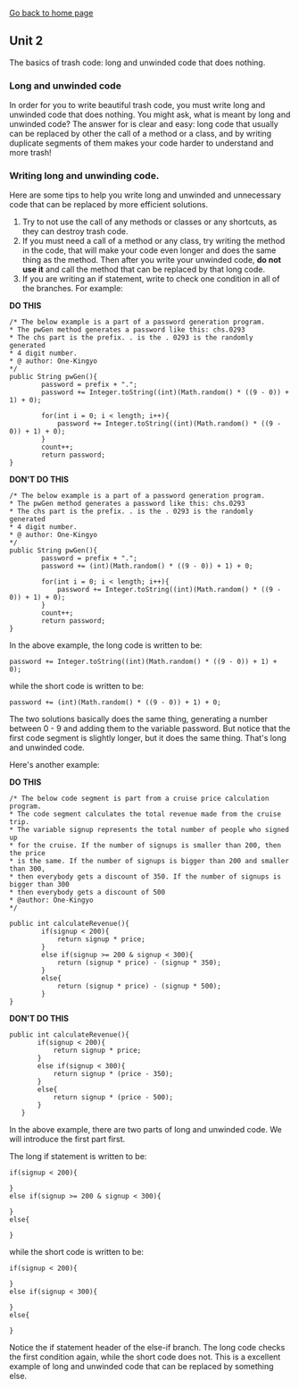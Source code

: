 [Go back to home page](README.md)
## Unit 2
The basics of trash code: long and unwinded code that does nothing.

### Long and unwinded code
In order for you to write beautiful trash code, you must write long and unwinded code that does nothing. You might ask, what is meant by
long and unwinded code? The answer for is clear and easy: long code that usually can be replaced by other the call of a method or a class, and by
writing duplicate segments of them makes your code harder to understand and more trash!

### Writing long and unwinding code.
Here are some tips to help you write long and unwinded and unnecessary code that can be replaced by more efficient solutions.

1. Try to not use the call of any methods or classes or any shortcuts, as they can destroy trash code.  
2. If you must need a call of a method or any class, try writing the method in the code, that will make your code even longer and does the same thing
as the method. Then after you write your unwinded code, **do not use it** and call the method that can be replaced by that long code.
3. If you are writing an if statement, write to check one condition in all of the branches. For example:

**DO THIS**
```
/* The below example is a part of a password generation program.
* The pwGen method generates a password like this: chs.0293
* The chs part is the prefix. . is the . 0293 is the randomly generated
* 4 digit number.
* @ author: One-Kingyo
*/
public String pwGen(){
        password = prefix + ".";
        password += Integer.toString((int)(Math.random() * ((9 - 0)) + 1) + 0);

        for(int i = 0; i < length; i++){
            password += Integer.toString((int)(Math.random() * ((9 - 0)) + 1) + 0);
        }
        count++;
        return password;
}
```
**DON'T DO THIS**
```
/* The below example is a part of a password generation program.
* The pwGen method generates a password like this: chs.0293
* The chs part is the prefix. . is the . 0293 is the randomly generated
* 4 digit number.
* @ author: One-Kingyo
*/
public String pwGen(){
        password = prefix + ".";
        password += (int)(Math.random() * ((9 - 0)) + 1) + 0;

        for(int i = 0; i < length; i++){
            password += Integer.toString((int)(Math.random() * ((9 - 0)) + 1) + 0);
        }
        count++;
        return password;
}
```

In the above example, the long code is written to be:
```
password += Integer.toString((int)(Math.random() * ((9 - 0)) + 1) + 0);
```
while the short code is written to be:
```
password += (int)(Math.random() * ((9 - 0)) + 1) + 0;
```
The two solutions basically does the same thing, generating a number between 0 - 9
and adding them to the variable password. But notice that the first code segment is
slightly longer, but it does the same thing. That's long and unwinded code.

Here's another example:

**DO THIS**
```
/* The below code segment is part from a cruise price calculation program.
* The code segment calculates the total revenue made from the cruise trip.
* The variable signup represents the total number of people who signed up
* for the cruise. If the number of signups is smaller than 200, then the price
* is the same. If the number of signups is bigger than 200 and smaller than 300,
* then everybody gets a discount of 350. If the number of signups is bigger than 300
* then everybody gets a discount of 500
* @author: One-Kingyo
*/

public int calculateRevenue(){
        if(signup < 200){
            return signup * price;
        }
        else if(signup >= 200 & signup < 300){
            return (signup * price) - (signup * 350);
        }
        else{
            return (signup * price) - (signup * 500);
        }
}
```

**DON'T DO THIS**
```
public int calculateRevenue(){
       if(signup < 200){
           return signup * price;
       }
       else if(signup < 300){
           return signup * (price - 350);
       }
       else{
           return signup * (price - 500);
       }
   }
```

In the above example, there are two parts of long and unwinded code. We
will introduce the first part first.

The long if statement is written to be:
```
if(signup < 200){

}
else if(signup >= 200 & signup < 300){

}
else{

}
```
while the short code is written to be:
```
if(signup < 200){

}
else if(signup < 300){

}
else{

}
```
Notice the if statement header of the else-if branch. The long code checks
the first condition again, while the short code does not. This is a excellent
example of long and unwinded code that can be replaced by something else. 
